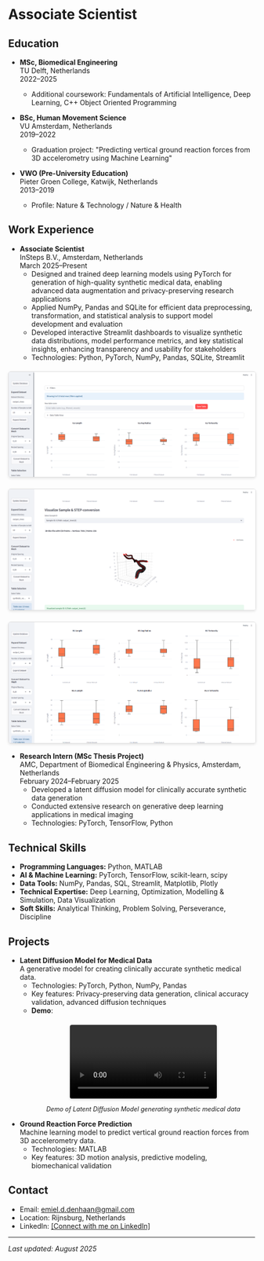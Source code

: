 # Associate Scientist

## Education
- **MSc, Biomedical Engineering**  
  TU Delft, Netherlands  
  2022–2025  
  - Additional coursework: Fundamentals of Artificial Intelligence, Deep Learning, C++ Object Oriented Programming  

- **BSc, Human Movement Science**  
  VU Amsterdam, Netherlands  
  2019–2022  
  - Graduation project: "Predicting vertical ground reaction forces from 3D accelerometry using Machine Learning"  

- **VWO (Pre-University Education)**  
  Pieter Groen College, Katwijk, Netherlands  
  2013–2019  
  - Profile: Nature & Technology / Nature & Health  

## Work Experience
- **Associate Scientist**  
  InSteps B.V., Amsterdam, Netherlands  
  March 2025–Present  
  - Designed and trained deep learning models using PyTorch for generation of high-quality synthetic medical data, enabling advanced data augmentation and privacy-preserving research applications  
  - Applied NumPy, Pandas and SQLite for efficient data preprocessing, transformation, and statistical analysis to support model development and evaluation  
  - Developed interactive Streamlit dashboards to visualize synthetic data distributions, model performance metrics, and key statistical insights, enhancing transparency and usability for stakeholders  
  - Technologies: Python, PyTorch, NumPy, Pandas, SQLite, Streamlit  

<div class="image-gallery">
  <div class="image-item">
    <img src="/assets/img/vessel_dashboard_1.png" alt="Synthetic Blood Vessel Dashboard" style="max-width: 100%; height: auto;">
  </div>
  <div class="image-item">
    <img src="/assets/img/vessel_dashboard_2.png" alt="Synthetic Blood Vessel Dashboard" style="max-width: 100%; height: auto;">
  </div>
    <div class="image-item">
    <img src="/assets/img/vessel_dashboard_3.png" alt="Synthetic Blood Vessel Dashboard" style="max-width: 100%; height: auto;">
  </div>
</div>

<style>
.image-gallery {
  display: grid;
  grid-template-columns: repeat(auto-fit, minmax(300px, 1fr));
  gap: 20px;
  margin-top: 20px;
}
.image-item {
  text-align: center;
}
.image-item img {
  border: 1px solid #ddd;
  border-radius: 5px;
  box-shadow: 0 2px 5px rgba(0,0,0,0.1);
}
</style>

- **Research Intern (MSc Thesis Project)**  
  AMC, Department of Biomedical Engineering & Physics, Amsterdam, Netherlands  
  February 2024–February 2025  
  - Developed a latent diffusion model for clinically accurate synthetic data generation  
  - Conducted extensive research on generative deep learning applications in medical imaging  
  - Technologies: PyTorch, TensorFlow, Python  

## Technical Skills
- **Programming Languages:** Python, MATLAB 
- **AI & Machine Learning:** PyTorch, TensorFlow, scikit-learn, scipy  
- **Data Tools:** NumPy, Pandas, SQL, Streamlit, Matplotlib, Plotly  
- **Technical Expertise:** Deep Learning, Optimization, Modelling & Simulation, Data Visualization  
- **Soft Skills:** Analytical Thinking, Problem Solving, Perseverance, Discipline  

## Projects
- **Latent Diffusion Model for Medical Data**  
  A generative model for creating clinically accurate synthetic medical data.  
  - Technologies: PyTorch, Python, NumPy, Pandas  
  - Key features: Privacy-preserving data generation, clinical accuracy validation, advanced diffusion techniques  
  - **Demo**:  
    <div class="video-item">
      <video controls style="max-width: 100%; height: auto; border: 1px solid #ddd; border-radius: 5px; box-shadow: 0 2px 5px rgba(0,0,0,0.1);">
        <source src="/assets/img/voxel_diffusion.mp4" type="video/mp4">
        Your browser does not support the video tag.
      </video>
      <p>Demo of Latent Diffusion Model generating synthetic medical data</p>
    </div>

<style>
.video-item {
  text-align: center;
  margin-top: 20px;
}
.video-item p {
  margin-top: 10px;
  font-style: italic;
  font-size: 0.9em;
}
</style>

- **Ground Reaction Force Prediction**  
  Machine learning model to predict vertical ground reaction forces from 3D accelerometry data.  
  - Technologies: MATLAB  
  - Key features: 3D motion analysis, predictive modeling, biomechanical validation  

## Contact
- Email: emiel.d.denhaan@gmail.com  
- Location: Rijnsburg, Netherlands  
- LinkedIn: [[Connect with me on LinkedIn]](https://nl.linkedin.com/in/emiel-den-haan-54345b207)  

---
*Last updated: August 2025*
